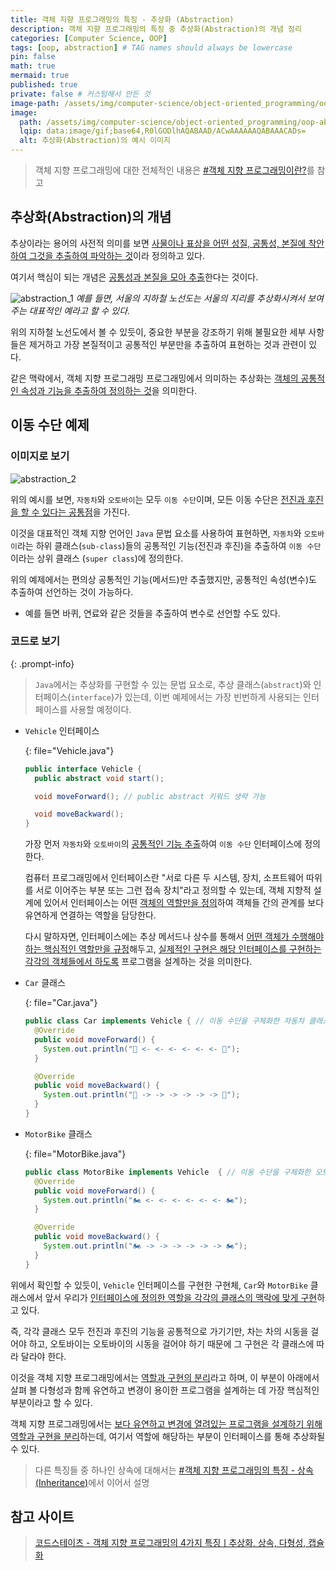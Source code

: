 ```yaml
---
title: 객체 지향 프로그래밍의 특징 - 추상화 (Abstraction)
description: 객체 지향 프로그래밍의 특징 중 추상화(Abstraction)의 개념 정리
categories: [Computer Science, OOP]
tags: [oop, abstraction] # TAG names should always be lowercase
pin: false
math: true
mermaid: true
published: true
private: false # 커스텀해서 만든 것
image-path: /assets/img/computer-science/object-oriented_programming/oop-abstraction # 이미지 공통 경로 변수
image:
  path: /assets/img/computer-science/object-oriented_programming/oop-abstraction/oop-abstraction_3.png
  lqip: data:image/gif;base64,R0lGODlhAQABAAD/ACwAAAAAAQABAAACADs=
  alt: 추상화(Abstraction)의 예시 이미지
---
```


> 객체 지향 프로그래밍에 대한 전체적인 내용은 [#객체 지향 프로그래밍이란?][oop]를 참고

## 추상화(Abstraction)의 개념

추상이라는 용어의 사전적 의미를 보면 <ins>사물이나 표상을 어떤 성질, 공통성, 본질에 착안하여 그것을 추출하여 파악하는 것</ins>이라 정의하고 있다.

여기서 핵심이 되는 개념은 <ins>공통성과 본질을 모아 추출</ins>한다는 것이다.

![abstraction_1][abstraction_1]
_예를 들면, 서울의 지하철 노선도는 서울의 지리를 추상화시켜서 보여주는 대표적인 예라고 할 수 있다._

위의 지하철 노선도에서 볼 수 있듯이, 중요한 부분을 강조하기 위해 불필요한 세부 사항들은 제거하고 가장 본질적이고 공통적인 부분만을 추출하여 표현하는 것과 관련이 있다.

같은 맥락에서, 객체 지향 프로그래밍 프로그래밍에서 의미하는 추상화는 <ins>객체의 공통적인 속성과 기능을 추출하여 정의하는 것</ins>을 의미한다.

## 이동 수단 예제

### 이미지로 보기

![abstraction_2][abstraction_2]

위의 예시를 보면, `자동차`와 `오토바이`는 모두 `이동 수단`이며, 모든 이동 수단은 <ins>전진과 후진을 할 수 있다는 공통점</ins>을 가진다.

이것을 대표적인 객체 지향 언어인 `Java` 문법 요소를 사용하여 표현하면, `자동차`와 `오토바이`라는 하위 클래스(`sub-class`)들의 공통적인 기능(전진과 후진)을 추출하여 `이동 수단`이라는 상위 클래스 (`super class`)에 정의한다.

위의 예제에서는 편의상 공통적인 기능(메서드)만 추출했지만, 공통적인 속성(변수)도 추출하여 선언하는 것이 가능하다.

- 예를 들면 바퀴, 연료와 같은 것들을 추출하여 변수로 선언할 수도 있다.

### 코드로 보기

{: .prompt-info}

> `Java`에서는 추상화를 구현할 수 있는 문법 요소로, 추상 클래스(`abstract`)와 인터페이스(`interface`)가 있는데, 이번 예제에서는 가장 빈번하게 사용되는 인터페이스를 사용할 예정이다.

- `Vehicle` 인터페이스

  {: file="Vehicle.java"}

  ```java
  public interface Vehicle {
    public abstract void start();

    void moveForward(); // public abstract 키워드 생략 가능

    void moveBackward();
  }
  ```

  가장 먼저 `자동차`와 `오토바이`의 <ins>공통적인 기능 추출</ins>하여 `이동 수단` 인터페이스에 정의한다.

  컴퓨터 프로그래밍에서 인터페이스란 "서로 다른 두 시스템, 장치, 소프트웨어 따위를 서로 이어주는 부분 또는 그런 접속 장치"라고 정의할 수 있는데, 객체 지향적 설계에 있어서 인터페이스는 어떤 <ins>객체의 역할만을 정의</ins>하여 객체들 간의 관계를 보다 유연하게 연결하는 역할을 담당한다.

  다시 말하자면, 인터페이스에는 추상 메서드나 상수를 통해서 <ins>어떤 객체가 수행해야 하는 핵심적인 역할만을 규정</ins>해두고, <ins>실제적인 구현은 해당 인터페이스를 구현하는 각각의 객체들에서 하도록</ins> 프로그램을 설계하는 것을 의미한다.

- `Car` 클래스

  {: file="Car.java"}

  ```java
  public class Car implements Vehicle { // 이동 수단을 구체화한 자동차 클래스
    @Override
    public void moveForward() {
      System.out.println("🚗 <- <- <- <- <- <- 🚗");
    }

    @Override
    public void moveBackward() {
      System.out.println("🚗 -> -> -> -> -> -> 🚗");
    }
  }
  ```

- `MotorBike` 클래스

  {: file="MotorBike.java"}

  ```java
  public class MotorBike implements Vehicle  { // 이동 수단을 구체화한 오토바이 클래스
    @Override
    public void moveForward() {
      System.out.println("🏍️ <- <- <- <- <- <- 🏍️");
    }

    @Override
    public void moveBackward() {
      System.out.println("🏍️ -> -> -> -> -> -> 🏍️");
    }
  }
  ```

위에서 확인할 수 있듯이, `Vehicle` 인터페이스를 구현한 구현체, `Car`와 `MotorBike` 클래스에서 앞서 우리가 <ins>인터페이스에 정의한 역할을 각각의 클래스의 맥락에 맞게 구현</ins>하고 있다.

즉, 각각 클래스 모두 전진과 후진의 기능을 공통적으로 가기기만, 차는 차의 시동을 걸어야 하고, 오토바이는 오토바이의 시동을 걸어야 하기 때문에 그 구현은 각 클래스에 따라 달라야 한다.

이것을 객체 지향 프로그래밍에서는 <ins>역할과 구현의 분리</ins>라고 하며, 이 부분이 아래에서 살펴 볼 다형성과 함께 유연하고 변경이 용이한 프로그램을 설계하는 데 가장 핵심적인 부분이라고 할 수 있다.

객체 지향 프로그래밍에서는 <ins>보다 유연하고 변경에 열려있는 프로그램을 설계하기 위해 역할과 구현을 분리</ins>하는데, 여기서 역할에 해당하는 부분이 인터페이스를 통해 추상화될 수 있다.

> 다른 특징들 중 하나인 상속에 대해서는 [#객체 지향 프로그래밍의 특징 - 상속 (Inheritance)][oop-inheritance]에서 이어서 설명

## 참고 사이트

> [코드스테이츠 - 객체 지향 프로그래밍의 4가지 특징ㅣ추상화, 상속, 다형성, 캡슐화][ref_site_1]

<!-- 이미지 -->

[abstraction_1]: {{page.image-path}}/oop-abstraction_1.png
[abstraction_2]: {{page.image-path}}/oop-abstraction_2.png

<!-- 블로그 게시글 -->

[oop]: {{site.url}}/posts/oop
[oop-inheritance]: {{site.url}}/posts/oop-inheritance

<!-- 참고 사이트 -->

[ref_site_1]: https://www.codestates.com/blog/content/%EA%B0%9D%EC%B2%B4-%EC%A7%80%ED%96%A5-%ED%94%84%EB%A1%9C%EA%B7%B8%EB%9E%98%EB%B0%8D-%ED%8A%B9%EC%A7%95
